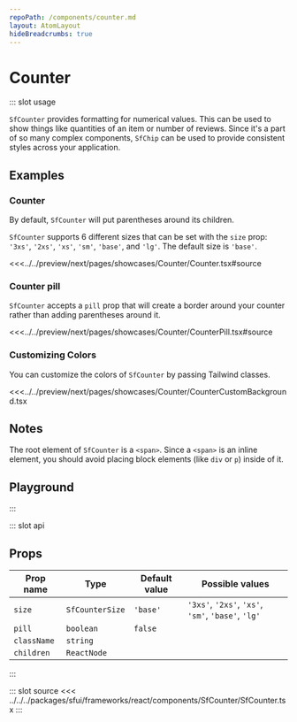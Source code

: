 ```yaml
---
repoPath: /components/counter.md
layout: AtomLayout
hideBreadcrumbs: true
---
```

# Counter

::: slot usage

`SfCounter` provides formatting for numerical values. This can be used to show things like quantities of an item or number of reviews. Since it's a part of so many complex components, `SfChip` can be used to provide consistent styles across your application.

## Examples

### Counter

By default, `SfCounter` will put parentheses around its children.

`SfCounter` supports 6 different sizes that can be set with the `size` prop: `'3xs'`, `'2xs'`, `'xs'`, `'sm'`, `'base'`, and `'lg'`. The default size is `'base'`.

<Showcase showcase-name="Counter/Counter">

<<<../../preview/next/pages/showcases/Counter/Counter.tsx#source

</Showcase>

### Counter pill

`SfCounter` accepts a `pill` prop that will create a border around your counter rather than adding parentheses around it.

<Showcase showcase-name="Counter/CounterPill">

<<<../../preview/next/pages/showcases/Counter/CounterPill.tsx#source

</Showcase>

### Customizing Colors

You can customize the colors of `SfCounter` by passing Tailwind classes.

<Showcase showcase-name="Counter/CounterCustomBackground">

<<<../../preview/next/pages/showcases/Counter/CounterCustomBackground.tsx

</Showcase>

## Notes

The root element of `SfCounter` is a `<span>`. Since a `<span>` is an inline element, you should avoid placing block elements (like `div` or `p`) inside of it.

## Playground

<Generate />

:::

::: slot api
## Props

| Prop name | Type              | Default value | Possible values                       |
|-----------|-------------------|---------------|---------------------------------------|
| `size`      | `SfCounterSize` | `'base'`        | `'3xs'`, `'2xs'`, `'xs'`, `'sm'`, `'base'`, `'lg'` |
| `pill`      | `boolean`         | `false`       |                                       |
| `className` | `string`          |               |                                       |
| `children`  | `ReactNode`       |               |                                       |


:::

::: slot source
<SourceCode>
<<< ../../../packages/sfui/frameworks/react/components/SfCounter/SfCounter.tsx
</SourceCode>
:::
